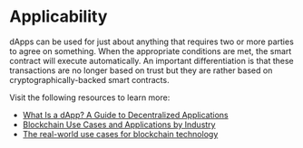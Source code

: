 # Applicability

dApps can be used for just about anything that requires two or more parties to agree on something. When the appropriate conditions are met, the smart contract will execute automatically. An important differentiation is that these transactions are no longer based on trust but they are rather based on cryptographically-backed smart contracts.

Visit the following resources to learn more:

- [What Is a dApp? A Guide to Decentralized Applications](https://www.sofi.com/learn/content/what-is-a-dapp/)
- [Blockchain Use Cases and Applications by Industry](https://consensys.net/blockchain-use-cases/)
- [The real-world use cases for blockchain technology](https://roboticsandautomationnews.com/2022/05/20/the-real-world-use-cases-for-blockchain-technology/)
